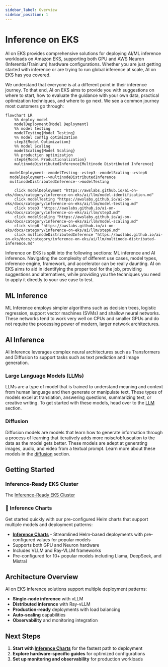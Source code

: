 ```yaml
---
sidebar_label: Overview
sidebar_position: 1
---
```


# Inference on EKS

AI on EKS provides comprehensive solutions for deploying AI/ML inference workloads on Amazon EKS, supporting both GPU
and AWS Neuron (Inferentia/Trainium) hardware configurations. Whether you are just getting started with inference or are
trying to run global inference at scale, AI on EKS has you covered.

We understand that everyone is at a different point in their inference journey. To that end, AI on EKS aims to provide
you with suggestions on where to start, how to evaluate the guidance with your own data, practical optimization
techniques, and where to go next. We see a common journey most customers go through:

```mermaid
flowchart LR
    %% deploy model
    modelDeployment{Model Deployment}
    %% model testing
    modelTesting{Model Testing}
    %% model config optimization
    step3{Model Optimization}
    %% model Scaling
    modelScaling{Model Scaling}
    %% production optimization
    step6{Model Productionalization}
    multinodeDistributedInference{Multinode Distributed Inference}

  modelDeployment-->modelTesting-->step3-->modelScaling-->step6
  modelDeployment-->multinodeDistributedInference
  multinodeDistributedInference-->modelTesting

    click modelDeployment "https://awslabs.github.io/ai-on-eks/docs/category/inference-on-eks/ai/llm/model-identification.md"
    click modelTesting "https://awslabs.github.io/ai-on-eks/docs/category/inference-on-eks/ai/llm/model-testing.md"
    click step3 "https://awslabs.github.io/ai-on-eks/docs/category/inference-on-eks/ai/llm/step3.md"
    click modelScaling "https://awslabs.github.io/ai-on-eks/docs/category/inference-on-eks/ai/llm/model-scaling.md"
    click step6 "https://awslabs.github.io/ai-on-eks/docs/category/inference-on-eks/ai/llm/step6.md"
    click multinodeDistributedInference "https://awslabs.github.io/ai-on-eks/docs/category/inference-on-eks/ai/llm/multinode-distributed-inference.md"
```

Inference on EKS is split into the following sections: ML inference and AI inference. Navigating the complexity of different use cases, model types, inference engine, framework, and accelerator can be
really daunting. AI on EKS aims to aid in identifying the proper tool for the job, providing suggestions and
alternatives, while providing you the techniques you need to apply it directly to your use case to test.

## ML Inference

ML Inference employs simpler algorithms such as decision trees, logistic regression, support vector machines (SVMs) and
shallow neural networks. These networks tend to work very well on CPUs and smaller GPUs and do not require the
processing power of modern, larger network architectures.

## AI Inference

AI Inference leverages complex neural architectures such as Transformers and Diffusion to support tasks such as text
prediction and image generation.

### Large Language Models (LLMs)

LLMs are a type of model that is trained to understand meaning and context from human language and then generate or
manipulate text. These types of models excel at translation, answering questions, summarizing text, or creative writing.
To get started with these models, head over to the [LLM](./ai/llm/model-identification.md) section.

### Diffusion

Diffusion models are models that learn how to generate information through a process of learning that iteratively adds
more noise/obfuscation to the data as the model gets better. These models are adept at generating images, audio, and
video from a textual prompt. Learn more about these models in the [diffusion](#) section.

## Getting Started

### Inference-Ready EKS Cluster

The [Inference-Ready EKS Cluster](../../infra/inference-ready-cluster.md)

### 🚀 Inference Charts

Get started quickly with our pre-configured Helm charts that support multiple models and deployment patterns:

- **[Inference Charts](./inference-charts.md)** - Streamlined Helm-based deployments with pre-configured values for
  popular models
- Supports both GPU and Neuron hardware
- Includes VLLM and Ray-VLLM frameworks
- Pre-configured for 10+ popular models including Llama, DeepSeek, and Mistral

## Architecture Overview

AI on EKS inference solutions support multiple deployment patterns:

- **Single-node inference** with vLLM
- **Distributed inference** with Ray-vLLM
- **Production-ready** deployments with load balancing
- **Auto-scaling** capabilities
- **Observability** and monitoring integration

## Next Steps

1. **Start with [Inference Charts](./inference-charts.md)** for the fastest path to deployment
2. **Explore hardware-specific guides** for optimized configurations
3. **Set up monitoring and observability** for production workloads
